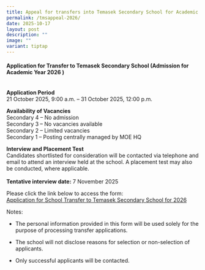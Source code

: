 ```yaml
---
title: Appeal for transfers into Temasek Secondary School for Academic Year 2025
permalink: /tmsappeal-2026/
date: 2025-10-17
layout: post
description: ""
image: ""
variant: tiptap
---
```

<h4>Application for Transfer to Temasek Secondary School (Admission for Academic Year 2026 )</h4>
<p>
<br><strong>Application Period</strong>
<br>21 October 2025, 9:00 a.m. – 31 October 2025, 12:00 p.m.
<br>
</p>
<p><strong>Availability of Vacancies</strong>
<br>Secondary 4 – No admission
<br>Secondary 3 – No vacancies available
<br>Secondary 2 – Limited vacancies
<br>Secondary 1 – Posting centrally managed by MOE HQ
<br>
</p>
<p><strong>Interview and Placement Test</strong>
<br>Candidates shortlisted for consideration will be contacted via telephone
and email to attend an interview held at the school. A placement test may
also be conducted, where applicable.
<br>
<br><strong>Tentative interview date:</strong> 7 November 2025</p>
<p></p>
<p>Please click the link below to access the form:
<br><a href="https://form.gov.sg/68e3251a68d22a21a3b56a7f" rel="noopener noreferrer nofollow" target="_blank">Application for School Transfer to Temasek Secondary School for 2026</a>
</p>
<p></p>
<p>Notes:
<br>
</p>
<ul data-tight="true" class="tight">
<li>
<p>The personal information provided in this form will be used solely for
the purpose of processing transfer applications.
<br>
</p>
</li>
<li>
<p>The school will not disclose reasons for selection or non-selection of
applicants.</p>
</li>
<li>
<p>Only successful applicants will be contacted.</p>
</li>
</ul>
<p></p>